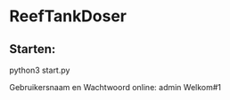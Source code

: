 ReefTankDoser
=============

Starten:
--------

python3 start.py

Gebruikersnaam en Wachtwoord online:
admin
Welkom#1
